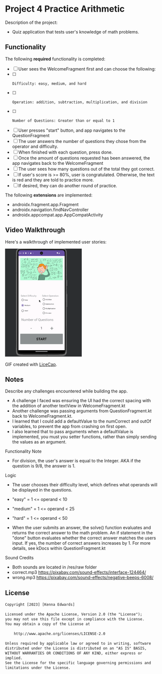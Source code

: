 # Project 4 Practice Arithmetic

Description of the project:
* Quiz application that tests user's knowledge of math problems.

## Functionality 

The following **required** functionality is completed:

* [ ] User sees the WelcomeFragment first and can choose the following:
* [ ]     Difficulty: easy, medium, and hard
* [ ]     Operation: addition, subtraction, multiplication, and division
* [ ]     Number of Questions: Greater than or equal to 1
* [ ] User presses "start" button, and app navigates to the QuestionFragment
* [ ] The user answers the number of questions they chose from the operator and difficulty.
* [ ] When finished with each question, press done.
* [ ] Once the amount of questions requested has been answered, the app navigates back to the WelcomeFragment
* [ ] The user sees how many questions out of the total they got correct.
* [ ] If user's score is >= 80%, user is congratulated. Otherwise, the text is red and they are told to practice more.
* [ ] If desired, they can do another round of practice.

The following **extensions** are implemented:
* androidx.fragment.app.Fragment
* androidx.navigation.findNavController
* androidx.appcompat.app.AppCompatActivity

## Video Walkthrough

Here's a walkthrough of implemented user stories:

<img src='https://github.com/kenna-edwards55/Project3New/blob/project4/Project4Demo.gif' title='Video Walkthrough' width='50%' alt='Video Walkthrough' />

GIF created with [LiceCap](http://www.cockos.com/licecap/).

## Notes

Describe any challenges encountered while building the app.
* A challenge I faced was ensuring the UI had the correct spacing with the addition of another textView in WelcomeFragment.kt
* Another challenge was passing arguments from QuestionFragment.kt back to WelcomeFragment.kt.
* I learned that I could add a defaultValue to the numCorrect and outOf variables, to prevent the app from crashing on first open.
* I also learned that to pass arguments when a defaultValue is implemented, you must you setter functions, rather than simply sending the values as an argument.

Functionality Note
* For division, the user's answer is equal to the Integer. AKA if the question is 9/8, the answer is 1.

Logic
* The user chooses their difficulty level, which defines what operands will be displayed in the questions.
* "easy" = 1 <= operand < 10
* "medium" = 1 <= operand < 25
* "hard" = 1 <= operand < 50

* When the user submits an answer, the solve() function evaluates and returns the correct answer to the math problem.  An if statement in the "done" button evaluates whether the correct answer matches the users input.  If yes, the number of correct answers increases by 1.  For more details, see kDocs within QuestionFragment.kt

Sound Credits 
* Both sounds are located in /res/raw folder
* correct.mp3 <https://pixabay.com/sound-effects/interface-124464/>
* wrong.mp3 <https://pixabay.com/sound-effects/negative-beeps-6008/>

## License

    Copyright [2023] [Kenna Edwards]

    Licensed under the Apache License, Version 2.0 (the "License");
    you may not use this file except in compliance with the License.
    You may obtain a copy of the License at

        http://www.apache.org/licenses/LICENSE-2.0

    Unless required by applicable law or agreed to in writing, software
    distributed under the License is distributed on an "AS IS" BASIS,
    WITHOUT WARRANTIES OR CONDITIONS OF ANY KIND, either express or implied.
    See the License for the specific language governing permissions and
    limitations under the License.
